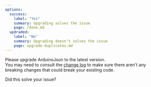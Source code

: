 ```yaml
---
options:
  success:
    label: "Yes"
    summary: Upgrading solves the issue
    page: /done.md
  updraded:
    label: "No"
    summary: Upgrading doesn't solves the issue
    page: upgrade-duplicates.md
---
```


Please upgrade ArduinoJson to the latest version.  
You may need to consult the [change log](https://github.com/bblanchon/ArduinoJson/blob/6.x/CHANGELOG.md) to make sure there aren't any breaking changes that could break your existing code.

Did this solve your issue?
